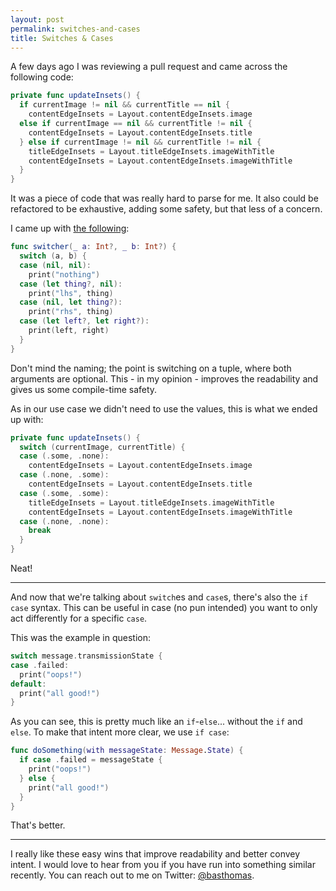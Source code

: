 ```yaml
---
layout: post
permalink: switches-and-cases
title: Switches & Cases
---
```


A few days ago I was reviewing a pull request and came across the following code:

```swift
private func updateInsets() {
  if currentImage != nil && currentTitle == nil {
    contentEdgeInsets = Layout.contentEdgeInsets.image
  else if currentImage == nil && currentTitle != nil {
    contentEdgeInsets = Layout.contentEdgeInsets.title
  } else if currentImage != nil && currentTitle != nil {
    titleEdgeInsets = Layout.titleEdgeInsets.imageWithTitle
    contentEdgeInsets = Layout.contentEdgeInsets.imageWithTitle
  }
}
```

It was a piece of code that was really hard to parse for me. It also could be refactored to be exhaustive, adding some safety, but that less of a concern.

I came up with [the following](https://gist.github.com/BasThomas/d9f535ac48e72c215048a95c712ded07):

```swift
func switcher(_ a: Int?, _ b: Int?) {
  switch (a, b) {
  case (nil, nil):
    print("nothing")
  case (let thing?, nil):
    print("lhs", thing)
  case (nil, let thing?):
    print("rhs", thing)
  case (let left?, let right?):
    print(left, right)
  }
}
```

Don't mind the naming; the point is switching on a tuple, where both arguments are optional. This - in my opinion - improves the readability and gives us some compile-time safety.

As in our use case we didn't need to use the values, this is what we ended up with:

```swift
private func updateInsets() {
  switch (currentImage, currentTitle) {
  case (.some, .none):
    contentEdgeInsets = Layout.contentEdgeInsets.image
  case (.none, .some):
    contentEdgeInsets = Layout.contentEdgeInsets.title
  case (.some, .some):
    titleEdgeInsets = Layout.titleEdgeInsets.imageWithTitle
    contentEdgeInsets = Layout.contentEdgeInsets.imageWithTitle
  case (.none, .none):
    break
  }
}
```

Neat!

---

And now that we're talking about `switch`es and `case`s, there's also the `if case` syntax. This can be useful in case (no pun intended) you want to only act differently for a specific `case`.

This was the example in question:

```swift
switch message.transmissionState {
case .failed:
  print("oops!")
default:
  print("all good!")
}
```

As you can see, this is pretty much like an `if`-`else`... without the `if` and `else`. To make that intent more clear, we use `if case`:

```swift
func doSomething(with messageState: Message.State) {
  if case .failed = messageState {
    print("oops!")
  } else {
    print("all good!")
  }
}
```

That's better.

---

I really like these easy wins that improve readability and better convey intent. I would love to hear from you if you have run into something similar recently. You can reach out to me on Twitter: [@basthomas](https://twitter.com/basthomas).
